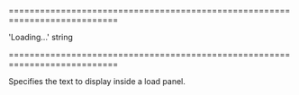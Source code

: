 <!--**
/*-------------------------------------------
    Auto-generated file. Do not modify.
-------------------------------------------

**-->
===========================================================================
<!--default-->'Loading...'<!--/default-->
<!--type-->string<!--/type-->
===========================================================================

<!--shortDescription-->
Specifies the text to display inside a load panel.
<!--/shortDescription-->

<!--fullDescription-->

<!--/fullDescription-->